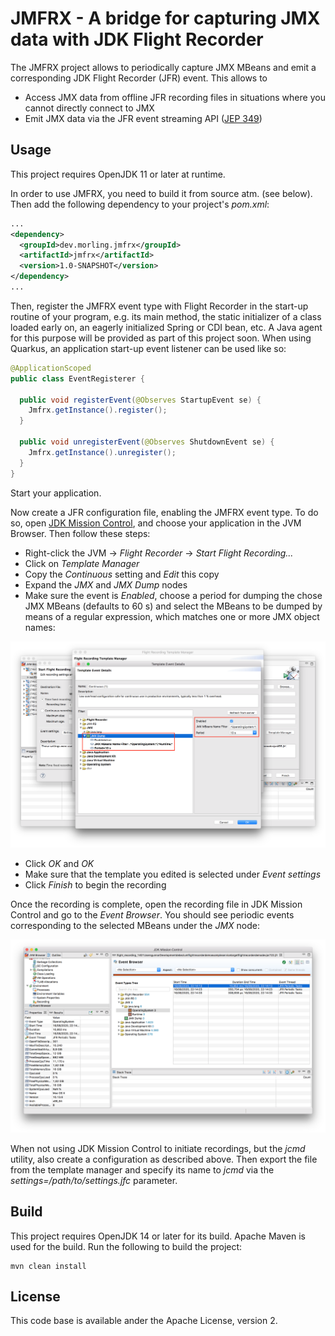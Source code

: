 # JMFRX - A bridge for capturing JMX data with JDK Flight Recorder

The JMFRX project allows to periodically capture JMX MBeans and emit a corresponding JDK Flight Recorder (JFR) event.
This allows to

* Access JMX data from offline JFR recording files in situations where you cannot directly connect to JMX
* Emit JMX data via the JFR event streaming API ([JEP 349](https://openjdk.java.net/jeps/349))

## Usage

This project requires OpenJDK 11 or later at runtime.

In order to use JMFRX, you need to build it from source atm. (see below).
Then add the following dependency to your project's _pom.xml_:

```xml
...
<dependency>
  <groupId>dev.morling.jmfrx</groupId>
  <artifactId>jmfrx</artifactId>
  <version>1.0-SNAPSHOT</version>
</dependency>
...
```

Then, register the JMFRX event type with Flight Recorder in the start-up routine of your program,
e.g. its main method, the static initializer of a class loaded early on, an eagerly initialized Spring or CDI bean, etc.
A Java agent for this purpose will be provided as part of this project soon.
When using Quarkus, an application start-up event listener can be used like so:

```java
@ApplicationScoped
public class EventRegisterer {

  public void registerEvent(@Observes StartupEvent se) {
    Jmfrx.getInstance().register();
  }

  public void unregisterEvent(@Observes ShutdownEvent se) {
    Jmfrx.getInstance().unregister();
  }
}
```

Start your application.

Now create a JFR configuration file, enabling the JMFRX event type.
To do so, open [JDK Mission Control](https://openjdk.java.net/projects/jmc/), and choose your application in the JVM Browser.
Then follow these steps:

* Right-click the JVM -> _Flight Recorder_ -> _Start Flight Recording..._
* Click on _Template Manager_
* Copy the _Continuous_ setting and _Edit_ this copy
* Expand the _JMX_ and _JMX Dump_ nodes
* Make sure the event is _Enabled_, choose a period for dumping the chose JMX MBeans (defaults to 60 s) and select the MBeans to be dumped by means of a regular expression, which matches one or more JMX object names:

![Configuring JMFRX](jmfrx_mission_control_configuration.png)

* Click _OK_ and _OK_
* Make sure that the template you edited is selected under _Event settings_
* Click _Finish_ to begin the recording

Once the recording is complete, open the recording file in JDK Mission Control and go to the _Event Browser_.
You should see periodic events corresponding to the selected MBeans under the _JMX_ node:

![JMFRX Events in JDK Mission Control](jmfrx_events.png)

When not using JDK Mission Control to initiate recordings, but the _jcmd_ utility,
also create a configuration as described above.
Then export the file from the template manager and specify its name to _jcmd_ via the _settings=/path/to/settings.jfc_ parameter.

## Build

This project requires OpenJDK 14 or later for its build.
Apache Maven is used for the build.
Run the following to build the project:

```shell
mvn clean install
```

## License

This code base is available ander the Apache License, version 2.
